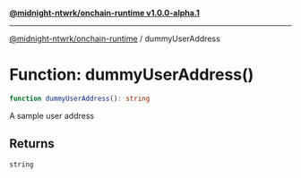 [**@midnight-ntwrk/onchain-runtime v1.0.0-alpha.1**](../README.md)

***

[@midnight-ntwrk/onchain-runtime](../globals.md) / dummyUserAddress

# Function: dummyUserAddress()

```ts
function dummyUserAddress(): string
```

A sample user address

## Returns

`string`
